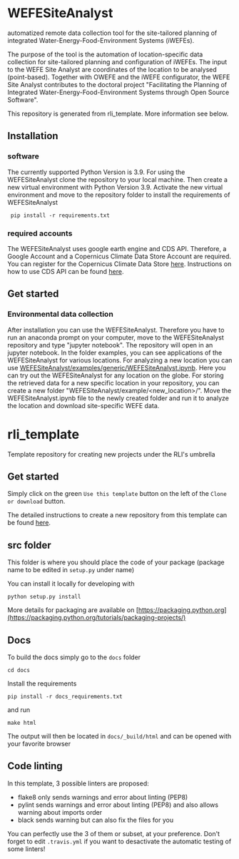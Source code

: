 # WEFESiteAnalyst
automatized remote data collection tool for the site-tailored planning of integrated Water-Energy-Food-Environment Systems (iWEFEs).

The purpose of the tool is the automation of location-specific data collection for site-tailored planning and configuration of iWEFEs. The input to the WEFE Site Analyst are coordinates of the location to be analysed (point-based). Together with OWEFE and the iWEFE configurator, the WEFE Site Analyst contributes to the doctoral project "Facilitating the Planning of Integrated Water-Energy-Food-Environment Systems through Open Source Software".

This repository is generated from rli_template. More information see below. 

## Installation

### software
The currently supported Python Version is 3.9. For using the WEFESiteAnalyst clone the repository to your local machine. Then create a new virtual environment with Python Version 3.9. Activate the new virtual environment and move to the repository folder to install the requirements of WEFESiteAnalyst

     pip install -r requirements.txt

### required accounts
The WEFESiteAnalyst uses google earth engine and CDS API. Therefore, a Google Account and a Copernicus Climate Data Store Account are required. You can register for the Copernicus Climate Data Store [here](https://cds.climate.copernicus.eu/user/register). Instructions on how to use CDS API can be found [here](https://cds.climate.copernicus.eu/api-how-to).

## Get started

### Environmental data collection
After installation you can use the WEFESiteAnalyst. Therefore you have to run an anaconda prompt on your computer, move to the WEFESiteAnalyst repository and type "jupyter notebook". The repository will open in an jupyter notebook. In the folder examples, you can see applications of the WEFESiteAnalyst for various locations. For analyzing a new location you can use [WEFESiteAnalyst/examples/generic/WEFESiteAnalyst.ipynb](https://github.com/JulianBarinton/WEFESiteAnalyst/tree/master/examples/generic/WEFESiteAnalyst.ipynb). Here you can try out the WEFESiteAnalyst for any location on the globe. For storing the retrieved data for a new specific location in your repository, you can create a new folder "WEFESiteAnalyst/example/<new_location>/". Move the WEFESiteAnalyst.ipynb file to the newly created folder and run it to analyze the location and download site-specific WEFE data.


# rli_template
Template repository for creating new projects under the RLI's umbrella

## Get started

Simply click on the green `Use this template` button on the left of the `Clone or download` button.

The detailed instructions to create a new repository from this template can be found [here](https://help.github.com/en/articles/creating-a-repository-from-a-template).

## src folder

This folder is where you should place the code of your package (package name to be edited in `setup.py` under name)

You can install it locally for developing with

    python setup.py install
    
More details for packaging are available on [https://packaging.python.org](https://packaging.python.org/tutorials/packaging-projects/)


## Docs

To build the docs simply go to the `docs` folder

    cd docs

Install the requirements

    pip install -r docs_requirements.txt

and run

    make html

The output will then be located in `docs/_build/html` and can be opened with your favorite browser

## Code linting

In this template, 3 possible linters are proposed:
- flake8 only sends warnings and error about linting (PEP8)
- pylint sends warnings and error about linting (PEP8) and also allows warning about imports order
- black sends warning but can also fix the files for you

You can perfectly use the 3 of them or subset, at your preference. Don't forget to edit `.travis.yml` if you want to desactivate the automatic testing of some linters!
